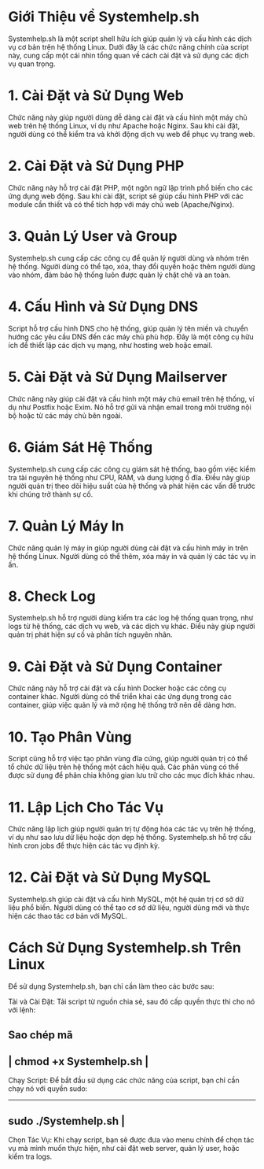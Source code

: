 # Giới Thiệu về Systemhelp.sh

Systemhelp.sh là một script shell hữu ích giúp quản lý và cấu hình các dịch vụ cơ bản trên hệ thống Linux. Dưới đây là các chức năng chính của script này, cung cấp một cái nhìn tổng quan về cách cài đặt và sử dụng các dịch vụ quan trọng.

# 1. Cài Đặt và Sử Dụng Web

Chức năng này giúp người dùng dễ dàng cài đặt và cấu hình một máy chủ web trên hệ thống Linux, ví dụ như Apache hoặc Nginx. Sau khi cài đặt, người dùng có thể kiểm tra và khởi động dịch vụ web để phục vụ trang web.

# 2. Cài Đặt và Sử Dụng PHP

Chức năng này hỗ trợ cài đặt PHP, một ngôn ngữ lập trình phổ biến cho các ứng dụng web động. Sau khi cài đặt, script sẽ giúp cấu hình PHP với các module cần thiết và có thể tích hợp với máy chủ web (Apache/Nginx).

# 3. Quản Lý User và Group
Systemhelp.sh cung cấp các công cụ để quản lý người dùng và nhóm trên hệ thống. Người dùng có thể tạo, xóa, thay đổi quyền hoặc thêm người dùng vào nhóm, đảm bảo hệ thống luôn được quản lý chặt chẽ và an toàn.

# 4. Cấu Hình và Sử Dụng DNS
 
Script hỗ trợ cấu hình DNS cho hệ thống, giúp quản lý tên miền và chuyển hướng các yêu cầu DNS đến các máy chủ phù hợp. Đây là một công cụ hữu ích để thiết lập các dịch vụ mạng, như hosting web hoặc email.

# 5. Cài Đặt và Sử Dụng Mailserver

Chức năng này giúp cài đặt và cấu hình một máy chủ email trên hệ thống, ví dụ như Postfix hoặc Exim. Nó hỗ trợ gửi và nhận email trong môi trường nội bộ hoặc từ các máy chủ bên ngoài.

# 6. Giám Sát Hệ Thống

Systemhelp.sh cung cấp các công cụ giám sát hệ thống, bao gồm việc kiểm tra tài nguyên hệ thống như CPU, RAM, và dung lượng ổ đĩa. Điều này giúp người quản trị theo dõi hiệu suất của hệ thống và phát hiện các vấn đề trước khi chúng trở thành sự cố.

# 7. Quản Lý Máy In

Chức năng quản lý máy in giúp người dùng cài đặt và cấu hình máy in trên hệ thống Linux. Người dùng có thể thêm, xóa máy in và quản lý các tác vụ in ấn.

# 8. Check Log
 
Systemhelp.sh hỗ trợ người dùng kiểm tra các log hệ thống quan trọng, như logs từ hệ thống, các dịch vụ web, và các dịch vụ khác. Điều này giúp người quản trị phát hiện sự cố và phân tích nguyên nhân.

# 9. Cài Đặt và Sử Dụng Container

Chức năng này hỗ trợ cài đặt và cấu hình Docker hoặc các công cụ container khác. Người dùng có thể triển khai các ứng dụng trong các container, giúp việc quản lý và mở rộng hệ thống trở nên dễ dàng hơn.

# 10. Tạo Phân Vùng

Script cũng hỗ trợ việc tạo phân vùng đĩa cứng, giúp người quản trị có thể tổ chức dữ liệu trên hệ thống một cách hiệu quả. Các phân vùng có thể được sử dụng để phân chia không gian lưu trữ cho các mục đích khác nhau.

# 11. Lập Lịch Cho Tác Vụ

Chức năng lập lịch giúp người quản trị tự động hóa các tác vụ trên hệ thống, ví dụ như sao lưu dữ liệu hoặc dọn dẹp hệ thống. Systemhelp.sh hỗ trợ cấu hình cron jobs để thực hiện các tác vụ định kỳ.

# 12. Cài Đặt và Sử Dụng MySQL

Systemhelp.sh giúp cài đặt và cấu hình MySQL, một hệ quản trị cơ sở dữ liệu phổ biến. Người dùng có thể tạo cơ sở dữ liệu, người dùng mới và thực hiện các thao tác cơ bản với MySQL.

# Cách Sử Dụng Systemhelp.sh Trên Linux

Để sử dụng Systemhelp.sh, bạn chỉ cần làm theo các bước sau:

Tải và Cài Đặt: Tải script từ nguồn chia sẻ, sau đó cấp quyền thực thi cho nó với lệnh:


Sao chép mã 
---------------------------
| chmod +x Systemhelp.sh  |
---------------------------
Chạy Script: Để bắt đầu sử dụng các chức năng của script, bạn chỉ cần chạy nó với quyền sudo:

----------------------
sudo ./Systemhelp.sh |
----------------------

Chọn Tác Vụ: Khi chạy script, bạn sẽ được đưa vào menu chính để chọn tác vụ mà mình muốn thực hiện, như cài đặt web server, quản lý user, hoặc kiểm tra logs.
